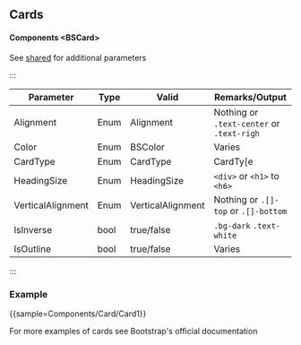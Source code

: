 ﻿## Cards

#### Components \<BSCard\>
See [shared](layout/shared) for additional parameters

:::

| Parameter         | Type | Valid             | Remarks/Output                            | 
|-------------------|------|-------------------|-------------------------------------------|
| Alignment         | Enum | Alignment         | Nothing or `.text-center` or `.text-righ` | {.table-striped}
| Color             | Enum | BSColor           | Varies                                    |
| CardType          | Enum | CardType          | CardTy[e                                  |
| HeadingSize       | Enum | HeadingSize       | `<div>` or `<h1>` to `<h6>`               |
| VerticalAlignment | Enum | VerticalAlignment | Nothing or `.[]-top` or `.[]-bottom`      |
| IsInverse         | bool | true/false        | `.bg-dark` `.text-white`                  |
| IsOutline         | bool | true/false        | Varies                                    |

:::

### Example

{{sample=Components/Card/Card1}}

For more examples of cards see Bootstrap's official documentation